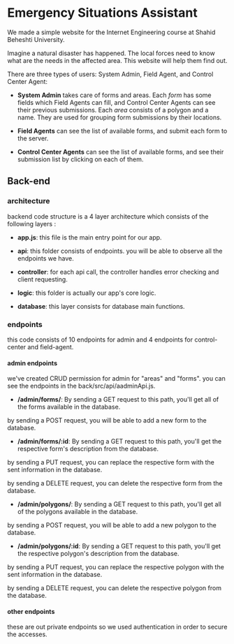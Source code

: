 # Emergency Situations Assistant

We made a simple website for the Internet Engineering course at Shahid Beheshti University.

Imagine a natural disaster has happened. The local forces need to know what are the needs in the affected area. This website will help them find out.

There are three types of users: System Admin, Field Agent, and Control Center Agent:

-   **System Admin** takes care of forms and areas. Each _form_ has some fields which Field Agents can fill, and Control Center Agents can see their previous submissions. Each _area_ consists of a polygon and a name. They are used for grouping form submissions by their locations.

-   **Field Agents** can see the list of available forms, and submit each form to the server.

-   **Control Center Agents** can see the list of available forms, and see their submission list by clicking on each of them.

## Back-end

### architecture

backend code structure is a 4 layer architecture which consists of the following layers :

-   **app.js**: this file is the main entry point for our app.

-   **api**: this folder consists of endpoints. you will be able to observe all the endpoints we have.

-   **controller**: for each api call, the controller handles error checking and client requesting.

-   **logic**: this folder is actually our app's core logic.

-   **database**: this layer consists for database main functions.

### endpoints

this code consists of 10 endpoints for admin and 4 endpoints for control-center and field-agent.

#### admin endpoints

we've created CRUD permission for admin for "areas" and "forms". you can see the endpoints in the back/src/api/aadminApi.js.

-   **/admin/forms/**: By sending a GET request to this path, you'll get all of the forms available in the database.

by sending a POST request, you will be able to add a new form to the database.

-   **/admin/forms/:id**: By sending a GET request to this path, you'll get the respective form's description from the database.

by sending a PUT request, you can replace the respective form with the sent information in the database.

by sending a DELETE request, you can delete the respective form from the database.

-   **/admin/polygons/**: By sending a GET request to this path, you'll get all of the polygons available in the database.

by sending a POST request, you will be able to add a new polygon to the database.

-   **/admin/polygons/:id**: By sending a GET request to this path, you'll get the respective polygon's description from the database.

by sending a PUT request, you can replace the respective polygon with the sent information in the database.

by sending a DELETE request, you can delete the respective polygon from the database.

#### other endpoints

these are out private endpoints so we used authentication in order to secure the accesses.
